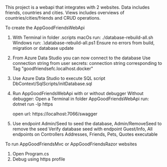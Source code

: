 This project is a webapi that integrates with 2 websites. Data includes friends, countries and cities. Views includes overviews of countries/cities/friends and CRUD operations.

To create the AppGoodFriendsWebApi

1. With Terminal in folder .scripts 
   macOs run: ./database-rebuild-all.sh
   Windows run: .\database-rebuild-all.ps1
   Ensure no errors from build, migration or database update

2. From Azure Data Studio you can now connect to the database
   Use connection string from user secrets:
   connection string corresponding to Tag
   "goodfriendsefc.localhost.docker"

3. Use Azure Data Studio to execute SQL script DbContext/SqlScripts/initDatabase.sql

4. Run AppGoodFriendsWebApi with or without debugger
   Without debugger: Open a Terminal in folder AppGoodFriendsWebApi run: 
   dotnet run -lp https 

   open url: https://localhost:7066/swagger
   
5. Use endpoint Admin/Seed to seed the database, Admin/RemoveSeed to remove the seed
   Verify database seed with endpoint Guest/Info, 
   All endpoints on Controllers Addresses, Friends, Pets, Quotes executable

To run AppGoodFriendsMvc or AppGoodFriendsRazor websites
   1. Open Program.cs
   2. Debug using https profile
